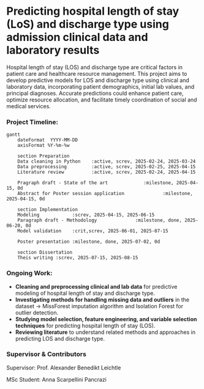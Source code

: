 # Predicting hospital length of stay (LoS) and discharge type using admission clinical data and laboratory results

Hospital length of stay (LOS) and discharge type are critical factors in patient care and healthcare resource management. This project aims to develop predictive models for LOS and discharge type using clinical and laboratory data, incorporating patient demographics, initial lab values, and principal diagnoses. Accurate predictions could enhance patient care, optimize resource allocation, and facilitate timely coordination of social and medical services.

### Project Timeline:

```mermaid
gantt
    dateFormat  YYYY-MM-DD
    axisFormat %Y-%m-%w

    section Preparation
    Data cleaning in Python    :active, screv, 2025-02-24, 2025-03-24
    Data preprocessing         :active, screv, 2025-02-25, 2025-04-15
    Literature review          :active, screv, 2025-02-24, 2025-04-15

    Pragraph draft - State of the art             :milestone, 2025-04-15, 0d
    Abstract for Poster session application              :milestone, 2025-04-15, 0d

    section Implementation
    Modeling            :screv, 2025-04-15, 2025-06-15
    Paragraph draft - Methodology              :milestone, done, 2025-06-20, 0d
    Model validation    :crit,screv, 2025-06-01, 2025-07-15

    Poster presentation :milestone, done, 2025-07-02, 0d

    section Dissertation
    Theis writing :screv, 2025-07-15, 2025-08-15
```

### Ongoing Work:

- **Cleaning and preprocessing clinical and lab data** for predictive modeling of hospital length of stay and discharge type.
- **Investigating methods for handling missing data and outliers** in the dataset -> MissForest imputation algorithm and Isolation Forest for outlier detection.
- **Studying model selection, feature engineering, and variable selection techniques** for predicting hospital length of stay (LOS).
- **Reviewing literature** to understand related methods and approaches in predicting LOS and discharge type.

### Supervisor & Contributors

Supervisor: Prof. Alexander Benedikt Leichtle

MSc Student: Anna Scarpellini Pancrazi
